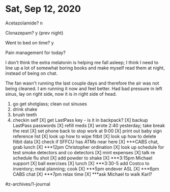 # Sat, Sep 12, 2020
Acetazolamide? n

Clonazepam? y
(prev night)

Went to bed on time? y

Pain management for today?


I don't think the extra melatonin is helping me fall asleep; I think I need to line up a lot of somewhat boring books and make myself read them at night, instead of being on chat.

The fan wasn't running the last couple days and therefore the air was not being cleaned. I am running it now and feel better. Had bad pressure in left sinus, lay on right side, now it is in right side of head. 

1. go get shotglass; clean out sinuses
2. drink shake
3. brush teeth
4. checkin self
[X] get LastPass key - is it in backpack?
[X] backup LastPass passwords
[X] refill meds
[X] wrote 2:40 yesterday; take break the rest
[X] set phone back to stop work at 9:00
[X] print out baby sign reference list
[X] look up how to wipe fitbit
[X] look up how to delete fitbit data
[X] check if SFFCU has ATMs near here
[X] ***CABS chat, grab lunch
[X] ***12pm Christopher ordination
[X] look up schedule for test smoke detectors and co detectors
[X] mint expenses
[X] talk re schedule flu shot
[X] add powder to shake
[X] ***3:15pm Michael support
[X] ball exercises
[X] lunch
[X] ***3:30-5 add Costco to inventory; meal planning; cook
[X] ***5pm endever ASL
[X] ***6pm CABS chat
[X] ***7pm relax time
[X] ***ask Michael to walk Karl?

#z-archives/1-journal